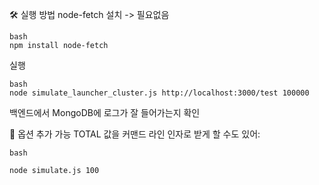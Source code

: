 🛠 실행 방법
node-fetch 설치 -> 필요없음

    bash
    npm install node-fetch

실행

    bash
    node simulate_launcher_cluster.js http://localhost:3000/test 100000

백엔드에서 MongoDB에 로그가 잘 들어가는지 확인

🔄 옵션 추가 가능
TOTAL 값을 커맨드 라인 인자로 받게 할 수도 있어:

    bash

    node simulate.js 100
